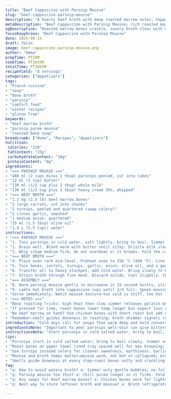 ```yaml
---
title: "Beef Cappuccino with Parsnip Mousse"
slug: "beef-cappuccino-parsnip-mousse"
description: "A hearty beef broth with deep roasted marrow notes, topped with an airy parsnip mousse. Slow-roasted bones develop rich color; parsnips cooked tender then whipped with cream bring sweetness and silkiness. Served as a warm starter with pepper notes and a creamy crown. Gluten free, nut free, egg free. A comforting winter sip. Familiar but with simple swaps: turnip for celery, chicken bones instead of beef for lighter flavor. Timing flexible: roast until golden-brown bones crackle and caramelize, parsnips soften under fork pressure. Whip cream stiff but not grainy. The layered textures—broth warmth, mousse lightness—make this stand out."
metaDescription: "Beef Cappuccino with Parsnip Mousse; rich roasted marrow broth, airy mousse topping, roasted turnips swap celery. Roasting cues, simmer control, chill mousse well."
ogDescription: "Roasted marrow bones crackle, savory broth clear with mousse lightness. Turnips swap celery, whip cream right, watch temps. Layers of texture and deep aroma in every sip."
focusKeyphrase: "Beef Cappuccino with Parsnip Mousse"
date: 2025-08-15
draft: false
image: beef-cappuccino-parsnip-mousse.png
author: "Emma"
prepTime: PT20M
cookTime: PT1H35M
totalTime: PT1H55M
recipeYield: "8 servings"
categories: ["Appetizers"]
tags:
- "French cuisine"
- "soup"
- "bone broth"
- "parsnip"
- "comfort food"
- "winter recipes"
- "gluten free"
keywords:
- "beef marrow broth"
- "parsnip puree mousse"
- "roasted bone soup"
breadcrumb: ["Home", "Recipes", "Appetizers"]
nutrition: 
 calories: "220"
 fatContent: "15g"
 carbohydrateContent: "10g"
 proteinContent: "8g"
ingredients:
- "=== PARSNIP MOUSSE ==="
- "480 ml (2 cups minus 1 tbsp) parsnips peeled, cut into cubes"
- "12 ml (3 tsp) butter"
- "130 ml (1/2 cup plus 2 tbsp) whole milk"
- "130 ml (1/2 cup plus 2 tbsp) heavy cream 35%, whipped"
- "=== BEEF BROTH ==="
- "1.2 kg (2.5 lb) beef marrow bones"
- "2 large carrots, cut into chunks"
- "2 turnips, peeled and quartered (swap celery)"
- "2 cloves garlic, smashed"
- "1 medium onion, quartered"
- "25 ml (1.5 tbsp) olive oil"
- "1.4 L (5.5 cups) water"
instructions:
- "=== PARSNIP MOUSSE ==="
- "1. Toss parsnips in cold water, salt lightly, bring to boil. Simmer until fork slides in with zero resistance. No mush; tender but intact."
- "2. Drain well. Blend warm with butter until silky. Drizzle milk slowly while blending; texture should thicken but stay spoonable. Cool in fridge minimum 40 minutes—chilling tightens flavors and firms body."
- "3. Whip cream medium-firm, do not overbeat or it breaks. Fold the cream into cold parsnip puree gently—folding for air, not mixing to liquid. The mousse should feel light but still hold shape. Chill until needed."
- "=== BEEF BROTH ==="
- "4. Place oven rack mid-level. Preheat oven to 250 °C (480 °F). Line a tray with paper towels to catch splatter."
- "5. Toss bones, carrots, turnips, garlic, onion, olive oil, and a good pinch of salt on rimmed tray. Space bones for max browning. Roast 40 to 50 minutes, turning every 12 minutes for even roast. Aim for deep golden crust, slight charring but not black. Smell shifts to nutty roasted meat aroma."
- "6. Transfer all to heavy stockpot, add cold water. Bring slowly to boil then reduce to simmer. Maintain gentle bubbles (not full boil) for 35-40 minutes. Skim foam and impurities often. Rich flavor develops with glossy sheen on broth surface."
- "7. Strain broth through fine mesh. Discard solids. Cool slightly, then degrease by removing fat layer or chilling broth until fat solidifies, then scrape off. Avoid watery broth by maintaining simmer, not rapid boil."
- "=== ASSEMBLY ==="
- "8. Warm parsnip mousse gently in microwave in 15-second bursts, stirring between. Should be warm, not hot. Mousse collapses if overheated."
- "9. Ladle hot broth into cappuccino cups until 3/4 full. Spoon mousse on top as 'foam'. Grind fresh black pepper over mousse crown. Tiny spoon needed—sip broth, dollop mousse together."
- "Serve immediately. Watch mousse texture—too cold is stiff, too hot liquefies. Broth must be clear but rich, no cloudiness."
- "=== NOTES ==="
- "Bone roasting tricks: high heat then slow simmer releases gelatin better. If bones not browned, broth tastes flat. Parsnip substitutions: rutabaga or sunchoke add interesting earthiness. Turnips instead of celery lighten broth complexity."
- "If pressed for time, roast bones lower temp longer but expect less color. If mousse too thin, chill longer or fold in more cream. Overwhip cream? Rescue by adding cold parsnip puree back in gently."
- "No beef marrow on hand? Use chicken bones with short roast but add umami boosts like dried mushrooms."
- "Remember—smell guides doneness in roasting; broth shimmer signals ready; mousse texture changes with temperature."
introduction: "Cold days call for soups that warm deep and hold conversation. Roast marrow bones dark until sweet-smoky aroma fills kitchen—turns out worth every minute. Parsnip puree whipped to fluffy mousse is the creamy foil to savory broth’s weight. Simple but each step refined from trial-error: roast bones just right; simmer low; chill puree firm before cream fold; warm mousse gently. The finished cup looks like cappuccino but is pure comfort, pepper biting sharp on mousse. Tried celery but switched to turnip for cleaner, slightly sweet edge. Learned that broths need patience—rush and it’s cloudy, dull. A bowl that asks you to pause, listen for sizzle, crackle while in kitchen, tasting depth in every sip."
ingredientsNote: "Important to peel parsnips well—skin can give bitterness. Butter really helps mouthfeel; swap olive oil but taste shifts. Whole milk preferable for creaminess; skim makes mousse thin. For dairy-free, try coconut cream whipped but expect coconut notes. Beef marrow bones key; if unavailable, veal bones or meaty chicken backs bring different but good results. Turnips replace celery—celery’s vegetal bitterness is absent. Garlic and onions roasted with bones impart gentle sweetness but don't add raw garlic or broth bitter. Oil choice affects roasting aromas—olive oil best. Salt in roasting step seasons bones; don’t wait until end. Exact water quantity less crucial than bones coverage. Chill parsnip puree completely before folding or cream melts and mousse fails. Cooking times vary with oven; rely on color, smell cues."
instructionsNote: "Start parsnips in cold salted water, bring to boil, simmer till fork slides in without resistance. Don’t overcook or puree dulls. Drain well; blend warm with butter for smoothness. Add milk slowly; puree loses texture if too thin. Chill long enough to solidify somewhat. Whip cream medium-firm until peaks hold but not crack. Fold cream into cold puree gently folding under, maintaining air. Roast bones high heat 250°C; place on tray with spacing for maximum browning. Turn every 12 minutes to avoid burned spots; remove when deep golden, edges crisp. Transfer bones, veg to pot; cover with cold water, bring slow to boil then reduce to simmer; skim foam often to keep broth clear. Simmer gently 35-40 minutes; rapid boil clouds broth. Strain broth fine; cool to remove fat layer or scoop top fat. Reheat mousse gently in bursts, stirring between. Assemble quickly—hot broth and warm mousse to contrast temperatures. Dose pepper freshly for taste lift. Use smell, look cues over timer; roast till bones smell roasted nutty, broth has sheen, mousse holds peaks. Adjust with umami or salt at end rather than rush steps."
tips:
- "Parsnips start in cold salted water; bring to boil slowly. Simmer so fork slides in, no mush; keep tender but intact or puree dulls. Blend warm with butter, drip milk slowly to thicken but keep spoonable. Chill minimum 40 mins; firming purees controls mousse hold. Whip cream medium-firm, not stiff or crusty. Fold gentle to keep air. Mousse cold or falls apart. Microwave warming in short bursts only; mousse breaks if too hot."
- "Roast bones on paper towel lined tray spaced well for max browning; turn every dozen minutes to avoid black spots. Bone edges should caramelize, crackle lightly, smell nutty-roasted. Dark but not charred. High heat 250°C; don’t rush or broth ends flat. Roast 40-50 mins depending on oven; smell is best doneness cue. Transfer bones and veg to pot, cover cold water, bring slow boil then simmer low. Skim often; foam ruins clarity and taste."
- "Use turnips instead celery for cleaner sweetness, earthiness. Garlic and onion add balance but never raw or broth turns bitter. Olive oil—not generic vegetable—gives aroma boost. Salt early during roasting; no late salting or broth tastes under-seasoned. Water level covers bones, exact not critical; visual guide better. Simmer gently 35-40 mins; rolling boil clouds broth messes fat uneaten. Strain fine mesh; discard solids. Degrease by chilling or skimming fat for clean mouthfeel."
- "Mousse and broth temps matter—mousse warm, not hot or collapsed; broth hot but clear. Assemble fast. Fresh cracked pepper on mousse crown adds sharp lift. Small spoon for dollop plus sip combo. If broth tastes weak, extend roast time for bones or add dried mushroom powder as umami. Mushrooms add depth but watch overpower. Mousse thin? Chill longer or fold in more cream gently. Overwhip cream? Rescue by blending back cold puree slowly."
- "Smells guide doneness at every step—roast bones nutty and crackling, broth surface sheen eyecatching, parsnip mousse holding light peaks but no graininess. Texture cues trump timer. Skim foam often. Don’t overcook parsnips; puree texture dulls. Chilling puree firm helps folding air. Bone roasting high heat then slow simmer releases gelatin. Plan timing loosely; rely on sight and smell more than clock."
faq:
- "q: How to avoid watery broth? a: Simmer only gentle bubbles; no full boil or broth clouds. Skim foam often. Roast bones deep golden but not charred. Using cold water when adding to pot. Patience key here. Foam messes taste and texture. Watch sheen on surface for done."
- "q: Parsnip mousse too thin? a: Chill puree longer so it firms. Fold in more whipped cream slowly to thicken mousse without breaking air. Avoid adding too much milk when blending or puree thins out. Whip cream medium-firm, not stiff. Gentle folding keeps mousse light but thick."
- "q: Any swaps for beef marrow bones? a: Chicken bones work for lighter broth but shorter roast time. Veal bones okay too; less intense flavor. If no marrow bones, add dried mushrooms or mushroom powder to boost umami. Avoid raw garlic in broth to prevent bitterness. Use what available but watch flavors change."
- "q: Best way to store leftover broth and mousse? a: Broth refrigerate tight container; skim fat layer after chilling or remove with spoon. Mousse keep cold, seal airtight; reheat gently in microwave short bursts, stirring frequently. Consume mousse within 2 days; broth up to 3 days. Freeze broth if needed; mousse not recommended frozen."

---
```

